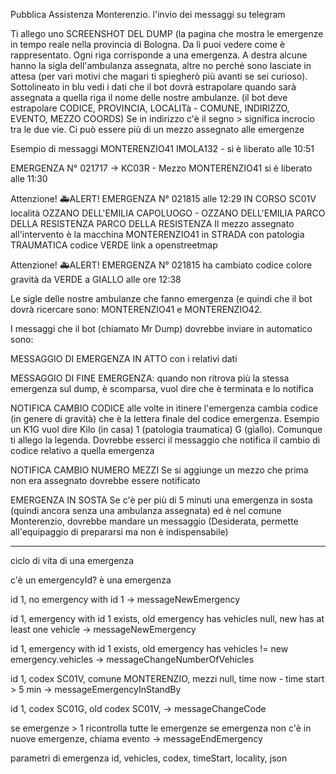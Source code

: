Pubblica Assistenza Monterenzio.
l'invio dei messaggi su telegram

Ti allego uno SCREENSHOT DEL DUMP (la pagina che mostra le emergenze in tempo reale nella provincia di Bologna. Da lì puoi vedere come è rappresentato. Ogni riga corrisponde a una emergenza.
A destra alcune hanno la sigla dell'ambulanza assegnata,
altre no perché sono lasciate in attesa (per vari motivi che magari ti spiegherò più avanti se sei curioso).
Sottolineato in blu vedi i dati che il bot dovrà estrapolare quando sarà assegnata a quella riga il nome delle nostre ambulanze. (il bot deve estrapolare CODICE, PROVINCIA, LOCALITà - COMUNE, INDIRIZZO, EVENTO, MEZZO COORDS)
Se in indirizzo c'è il segno > significa incrocio tra le due vie.
Ci può essere più di un mezzo assegnato alle emergenze

Esempio di messaggi
MONTERENZIO41 IMOLA132 - si è liberato alle 10:51

EMERGENZA N° 021717 -> KC03R - Mezzo MONTERENZIO41 si è liberato alle 11:30

Attenzione!
🚑ALERT! EMERGENZA N° 021815 alle 12:29 IN CORSO
SC01V località OZZANO DELL'EMILIA CAPOLUOGO - OZZANO DELL'EMILIA PARCO DELLA RESISTENZA PARCO DELLA RESISTENZA
Il mezzo assegnato all'intervento è la macchina MONTERENZIO41 in STRADA con patologia TRAUMATICA codice VERDE
link a openstreetmap

Attenzione!
🚑ALERT! EMERGENZA N° 021815 ha cambiato codice colore gravità da VERDE a GIALLO alle ore 12:38

Le sigle delle nostre ambulanze che fanno emergenza (e quindi che il bot dovrà ricercare sono: MONTERENZIO41 e MONTERENZIO42.

I messaggi che il bot (chiamato Mr Dump) dovrebbe inviare in automatico sono:

MESSAGGIO DI EMERGENZA IN ATTO con i relativi dati

MESSAGGIO DI FINE EMERGENZA: quando non ritrova più la stessa emergenza sul dump, è scomparsa, vuol dire che è terminata e lo notifica

NOTIFICA CAMBIO CODICE alle volte in itinere l'emergenza cambia codice (in genere di gravità) che è la lettera finale del codice emergenza. Esempio un K1G vuol dire Kilo (in casa) 1 (patologia traumatica) G (giallo). Comunque ti allego la legenda. Dovrebbe esserci il messaggio che notifica il cambio di codice relativo a quella emergenza

NOTIFICA CAMBIO NUMERO MEZZI Se si aggiunge un mezzo che prima non era assegnato dovrebbe essere notificato

EMERGENZA IN SOSTA Se c'è per più di 5 minuti una emergenza in sosta (quindi ancora senza una ambulanza assegnata) ed è nel comune Monterenzio, dovrebbe mandare un messaggio (Desiderata, permette all'equipaggio di prepararsi ma non è indispensabile)

---

ciclo di vita di una emergenza

c'è un emergencyId? è una emergenza

id 1, no emergency with id 1
-> messageNewEmergency

id 1, emergency with id 1 exists, old emergency has vehicles null, new has at least one vehicle
-> messageNewEmergency

id 1, emergency with id 1 exists, old emergency has vehicles != new emergency.vehicles
-> messageChangeNumberOfVehicles

id 1, codex SC01V, comune MONTERENZIO, mezzi null, time now - time start > 5 min
-> messageEmergencyInStandBy

id 1, codex SC01G, old codex SC01V,
-> messageChangeCode

se emergenze > 1
ricontrolla tutte le emergenze
se emergenza non c'è in nuove emergenze, chiama evento
-> messageEndEmergency

parametri di emergenza
id, vehicles, codex, timeStart, locality, json
